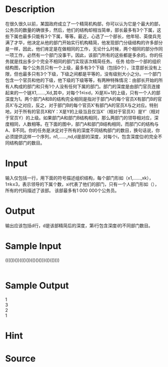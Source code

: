 
# Description

<div class="content"><p>在很久很久以前，某国政府成立了一个精简机构部，你可以认为它是个最大的部，公务员的数量的确很多，然后，他们的结构却相当简单，部长最多有3个下属，这些下属也最多只能有3个下属，等等。最近，心选了一个部长，他年轻、英俊兵充满了才华，他决定从他的部门开始实行机构精简，他发现部门分级结构的许多部分是一样，因此，他们肯定是在做相同的工作，无论什么时候，两个相同的部分作同一项工作，必然有一个部门没事干。因此，该部门所有的这些都是多余的。你的任务就是找出多少个完全不相同的部门实现该次精简任务。 任务 给你一个部的组织结构图，每个公务员只有一个上级，最多有3个下级（包括0个），注意部长没有上限，但也最多只有3个下级，下级之间都是平等的，没有级别大小之分。一个部门包含一个官员和他的下级，他下级的下级等等，有两种特殊情况：由部长开始的所有人构成的部门和只有1个人没有任何下属的部门。部门的深度是由部门官员连接起来的一个链X1,……,Xd,其中，对每个1≤i≤d，Xi是Xi+1的上级，只有一个人的部深度为1。两个部门A和B的结构完全相同是指对于部门A的每个官员X有部门B的官员X’与之对应，反之，对于部门B的每个官员X’有部门A的官员X与之对应。特别地，对于所有的官员X和Y：X是Y的上级当且仅当X’（相对于官员X）是Y’（相对于官员Y）的上级。如果部门A和部门B结构相同，那么两部门的领导相对应，深度相同，人数相等。在下面的图中，部门A和部门B结构相同，而部门C的结构与A、B不同。你的任务是决定对于所有的深度不同结构部门的数目，换句话说，你必须提供这样一个序列，n1,……,nd,d是部的深度，对每个i，包含深度位i的完全不同结构部门的数目。 <img border="0" alt="" src="/source/bzoj/1942/img/aHR0cHM6Ly9seWRzeS5jb20vSnVkZ2VPbmxpbmUvaW1hZ2VzLzE5NDIuanBn.jpg"/></p></div>

# Input

<div class="content">输入仅包括一行，用下面的符号描述组织结构，每个部门形如（x1,……,xk），1≤k≤3，表示领导的下属个数，xi代表了他们的部门，只有一个人部门形如（），所有的代码描述了该部。
该部最多有1 000 000个公务员。

</div>

# Output

<div class="content">输出应该包括d行，d是该部精简后的深度，第i行包含深度i的不同部门数目。

</div>

# Sample Input

<div class="content"><span class="sampledata">(((())())((()())(()()()))(()(())))<br/>
<br/>
</span></div>

# Sample Output

<div class="content"><span class="sampledata">1<br/>
3<br/>
2<br/>
1<br/>
</span></div>

# Hint

<div class="content"><p></p></div>

# Source

<div class="content"><p><a href="problemset.php?search="></a></p></div>

